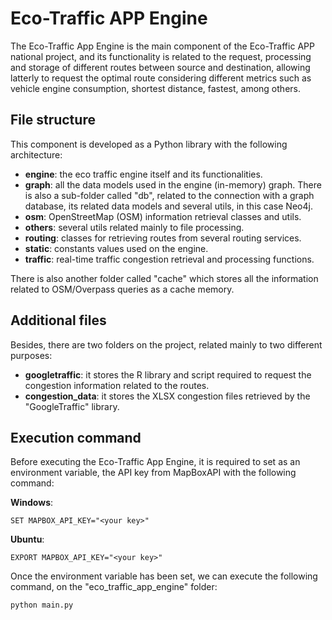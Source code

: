 # Eco-Traffic APP Engine
The Eco-Traffic App Engine is the main component of the Eco-Traffic APP national project, and its functionality is 
related to the request, processing and storage of different routes between source and destination, allowing latterly to 
request the optimal route considering different metrics such as vehicle engine consumption, shortest distance, fastest, 
among others.

## File structure
This component is developed as a Python library with the following architecture:
- **engine**: the eco traffic engine itself and its functionalities.
- **graph**: all the data models used in the engine (in-memory) graph. There is also a sub-folder called "db", 
related to the connection with a graph database, its related data models and several utils, in this case Neo4j.
- **osm**: OpenStreetMap (OSM) information retrieval classes and utils.
- **others**: several utils related mainly to file processing.
- **routing**: classes for retrieving routes from several routing services.
- **static**: constants values used on the engine.
- **traffic**: real-time traffic congestion retrieval and processing functions.


There is also another folder called "cache" which stores all the information related to OSM/Overpass queries as a cache 
memory.

## Additional files
Besides, there are two folders on the project, related mainly to two different purposes:
- **googletraffic**: it stores the R library and script required to request the congestion information related to the 
 routes. 
- **congestion_data**: it stores the XLSX congestion files retrieved by the "GoogleTraffic" library. 


## Execution command

Before executing the Eco-Traffic App Engine, it is required to set as an environment variable, the API key from 
MapBoxAPI with the following command:

**Windows**:
~~~
SET MAPBOX_API_KEY="<your key>"
~~~

**Ubuntu**:
~~~
EXPORT MAPBOX_API_KEY="<your key>"
~~~

Once the environment variable has been set, we can execute the following command, on the "eco_traffic_app_engine" 
folder:
~~~
python main.py
~~~

